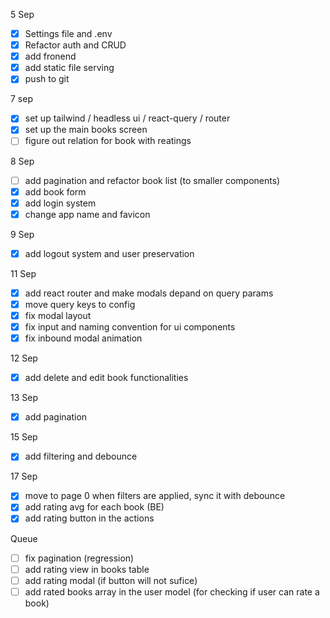 5 Sep

- [x] Settings file and .env
- [x] Refactor auth and CRUD
- [x] add fronend
- [x] add static file serving
- [x] push to git

7 sep

- [x] set up tailwind / headless ui / react-query / router
- [x] set up the main books screen
- [ ] figure out relation for book with reatings

8 Sep

- [ ] add pagination and refactor book list (to smaller components)
- [x] add book form
- [x] add login system
- [x] change app name and favicon

9 Sep

- [x] add logout system and user preservation

11 Sep

- [x] add react router and make modals depand on query params
- [x] move query keys to config
- [x] fix modal layout
- [x] fix input and naming convention for ui components
- [x] fix inbound modal animation

12 Sep

- [x] add delete and edit book functionalities

13 Sep

- [x] add pagination

15 Sep

- [x] add filtering and debounce

17 Sep

- [x] move to page 0 when filters are applied, sync it with debounce
- [x] add rating avg for each book (BE)
- [x] add rating button in the actions

Queue

- [ ] fix pagination (regression)
- [ ] add rating view in books table
- [ ] add rating modal (if button will not sufice)
- [ ] add rated books array in the user model (for checking if user can rate a book)
